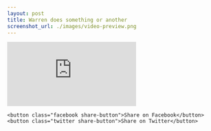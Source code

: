 ```yaml
---
layout: post
title: Warren does something or another
screenshot_url: ./images/video-preview.png
---
```


<iframe class="video-embed" src="https://www.youtube.com/embed/7FFy3dmKRrY" frameborder="0" allowfullscreen></iframe>

<div class="video-share-container">

	<button class="facebook share-button">Share on Facebook</button>
	<button class="twitter share-button">Share on Twitter</button>

</div>